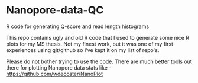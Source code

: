 # Nanopore-data-QC
R code for generating Q-score and read length histograms

This repo contains  ugly and old R code that I used to generate some nice R plots for my MS thesis. Not my finest work, but it was one of my first experiences using git/github so I've kept it on my list of repo's.

Please do not bother trying to use the code. There are much better tools out there for plotting Nanopore data stats like - https://github.com/wdecoster/NanoPlot
